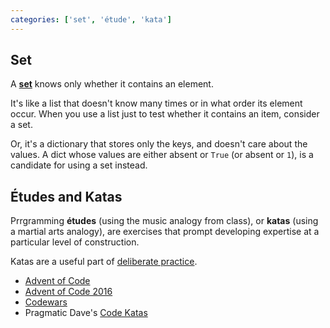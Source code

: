 ```yaml
---
categories: ['set', 'étude', 'kata']
---
```


## Set

A [**set**](https://docs.python.org/3.6/library/stdtypes.html#set-types-set-frozenset) knows only whether it contains an element.

It's like a list that doesn't know many times or in what order its element occur. When you use a list just to test whether it contains an item, consider a set.

Or, it's a dictionary that stores only the keys, and doesn't care about the values.
A dict whose values are either absent or `True` (or absent or `1`), is a candidate for using a set instead.

## Études and Katas

Prrgramming **études** (using the music analogy from class), or **katas** (using a martial arts analogy), are exercises that prompt developing expertise at a particular level of construction.

Katas are a useful part of [deliberate practice](https://en.wikipedia.org/wiki/Practice_(learning_method)#Deliberate_practice).

* [Advent of Code](https://adventofcode.com)
* [Advent of Code 2016](https://adventofcode.com/2016)
* [Codewars](https://www.codewars.com/?language=python)
* Pragmatic Dave's [Code Katas](http://codekata.com)

